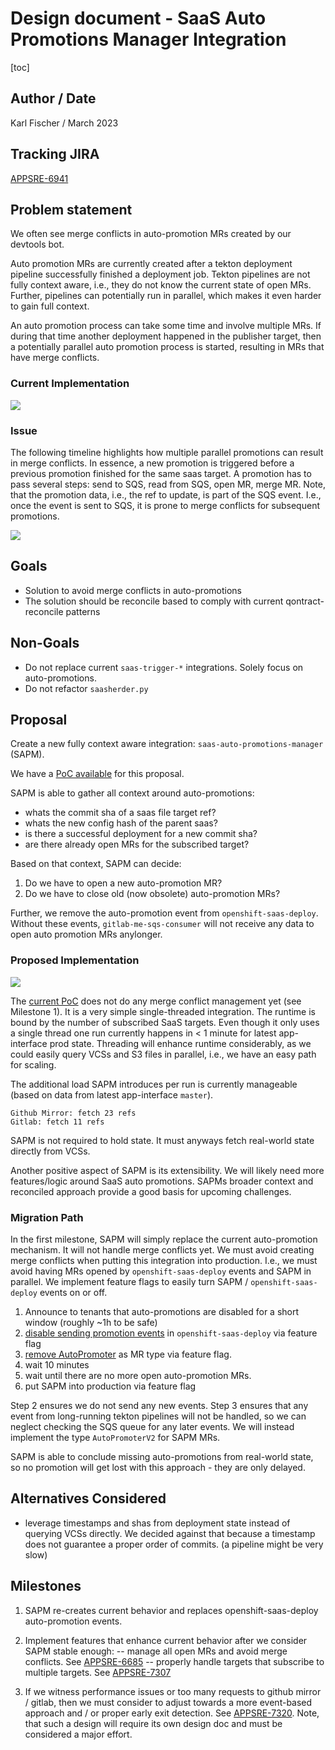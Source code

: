 # Design document - SaaS Auto Promotions Manager Integration

[toc]

## Author / Date

Karl Fischer / March 2023

## Tracking JIRA

[APPSRE-6941](https://issues.redhat.com/browse/APPSRE-6941)

## Problem statement

We often see merge conflicts in auto-promotion MRs created by our devtools bot.

Auto promotion MRs are currently created after a tekton deployment pipeline successfully finished a deployment job. Tekton pipelines are not fully context aware, i.e., they do not know the current state of open MRs. Further, pipelines can potentially run in parallel, which makes it even harder to gain full context.

An auto promotion process can take some time and involve multiple MRs. If during that time another deployment happened in the publisher target, then a potentially parallel auto promotion process is started, resulting in MRs that have merge conflicts.

### Current Implementation

![](images/saas-auto-promotions-manager/current.png)

### Issue

The following timeline highlights how multiple parallel promotions can result in merge conflicts. In essence, a new promotion is triggered before a previous promotion finished for the same saas target. A promotion has to pass several steps: send to SQS, read from SQS, open MR, merge MR. Note, that the promotion data, i.e., the ref to update, is part of the SQS event. I.e., once the event is sent to SQS, it is prone to merge conflicts for subsequent promotions.

![](images/saas-auto-promotions-manager/issue.png)

## Goals

* Solution to avoid merge conflicts in auto-promotions
* The solution should be reconcile based to comply with current qontract-reconcile patterns

## Non-Goals

* Do not replace current `saas-trigger-*` integrations. Solely focus on auto-promotions.
* Do not refactor `saasherder.py`

## Proposal

Create a new fully context aware integration: `saas-auto-promotions-manager` (SAPM).

We have a [PoC available](https://github.com/app-sre/qontract-reconcile/pull/3306) for this proposal.

SAPM is able to gather all context around auto-promotions:

- whats the commit sha of a saas file target ref?
- whats the new config hash of the parent saas?
- is there a successful deployment for a new commit sha?
- are there already open MRs for the subscribed target?

Based on that context, SAPM can decide:

1. Do we have to open a new auto-promotion MR?
2. Do we have to close old (now obsolete) auto-promotion MRs?

Further, we remove the auto-promotion event from `openshift-saas-deploy`. Without these events, `gitlab-me-sqs-consumer` will not receive any data to open auto promotion MRs anylonger.

### Proposed Implementation

![](images/saas-auto-promotions-manager/proposal.png)

The [current PoC](https://github.com/app-sre/qontract-reconcile/pull/3306) does not do any merge conflict management yet (see Milestone 1). It is a very simple single-threaded integration. The runtime is bound by the number of subscribed SaaS targets. Even though it only uses a single thread one run currently happens in < 1 minute for latest app-interface prod state. Threading will enhance runtime considerably, as we could easily query VCSs and S3 files in parallel, i.e., we have an easy path for scaling. 

The additional load SAPM introduces per run is currently manageable (based on data from latest app-interface `master`). 

```
Github Mirror: fetch 23 refs
Gitlab: fetch 11 refs
```

SAPM is not required to hold state. It must anyways fetch real-world state directly from VCSs. 

Another positive aspect of SAPM is its extensibility. We will likely need more features/logic around SaaS auto promotions. SAPMs broader context and reconciled approach provide a good basis for upcoming challenges.

### Migration Path

In the first milestone, SAPM will simply replace the current auto-promotion mechanism. It will not handle merge conflicts yet. We must avoid creating merge conflicts when putting this integration into production. I.e., we must avoid having MRs opened by `openshift-saas-deploy` events and SAPM in parallel.
We implement feature flags to easily turn SAPM / `openshift-saas-deploy` events on or off.

1. Announce to tenants that auto-promotions are disabled for a short window (roughly ~1h to be safe)
1. [disable sending promotion events](https://github.com/app-sre/qontract-reconcile/blob/c2f9f926a3bea60bf270e4fdee1b068ede5cccc1/reconcile/openshift_saas_deploy.py#L240) in `openshift-saas-deploy` via feature flag
1. [remove AutoPromoter](https://github.com/app-sre/qontract-reconcile/blob/c2f9f926a3bea60bf270e4fdee1b068ede5cccc1/reconcile/utils/mr/__init__.py#L33) as MR type via feature flag.
1. wait 10 minutes
1. wait until there are no more open auto-promotion MRs.
1. put SAPM into production via feature flag

Step 2 ensures we do not send any new events. Step 3 ensures that any event from long-running tekton pipelines will not be handled, so we can neglect checking the SQS queue for any later events. We will instead implement the type `AutoPromoterV2` for SAPM MRs.

SAPM is able to conclude missing auto-promotions from real-world state, so no promotion will get lost with this approach - they are only delayed.

## Alternatives Considered

- leverage timestamps and shas from deployment state instead of querying VCSs directly. We decided against that because a timestamp does not guarantee a proper order of commits. (a pipeline might be very slow)

## Milestones

1. SAPM re-creates current behavior and replaces openshift-saas-deploy auto-promotion events.
2. Implement features that enhance current behavior after we consider SAPM stable enough:
  -- manage all open MRs and avoid merge conflicts. See [APPSRE-6685](https://issues.redhat.com/browse/APPSRE-6685)
  -- properly handle targets that subscribe to multiple targets. See [APPSRE-7307](https://issues.redhat.com/browse/APPSRE-7307)

3. If we witness performance issues or too many requests to github mirror / gitlab, then we must consider to adjust towards a more event-based approach and / or proper early exit detection. See [APPSRE-7320](https://issues.redhat.com/browse/APPSRE-7320). Note, that such a design will require its own design doc and must be considered a major effort.